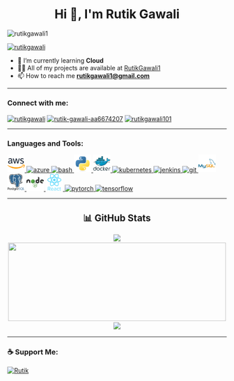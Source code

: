 <h1 align="center">Hi 👋, I'm Rutik Gawali</h1>
<p align="left"> 
  <img src="https://komarev.com/ghpvc/?username=rutikgawali1&label=Profile%20views&color=0e75b6&style=flat" alt="rutikgawali1" /> 
</p>

<p align="left"> 
  <a href="https://twitter.com/rutikgawali" target="blank">
    <img src="https://img.shields.io/twitter/follow/rutikgawali?logo=twitter&style=for-the-badge" alt="rutikgawali" />
  </a> 
</p>

- 🌱 I’m currently learning **Cloud**  
- 👨‍💻 All of my projects are available at [RutikGawali1](https://github.com/RutikGawali1)  
- 📫 How to reach me **rutikgawali1@gmail.com**  

---

<h3 align="left">Connect with me:</h3>
<p align="left">
<a href="https://twitter.com/rutikgawali" target="blank"><img align="center" src="https://raw.githubusercontent.com/rahuldkjain/github-profile-readme-generator/master/src/images/icons/Social/twitter.svg" alt="rutikgawali" height="30" width="40" /></a>
<a href="https://linkedin.com/in/rutik-gawali-aa6674207" target="blank"><img align="center" src="https://raw.githubusercontent.com/rahuldkjain/github-profile-readme-generator/master/src/images/icons/Social/linked-in-alt.svg" alt="rutik-gawali-aa6674207" height="30" width="40" /></a>
<a href="https://www.hackerrank.com/rutikgawali101" target="blank"><img align="center" src="https://raw.githubusercontent.com/rahuldkjain/github-profile-readme-generator/master/src/images/icons/Social/hackerrank.svg" alt="rutikgawali101" height="30" width="40" /></a>
</p>

---

<h3 align="left">Languages and Tools:</h3>
<p align="left">
  <a href="https://aws.amazon.com" target="_blank" rel="noreferrer"> <img src="https://raw.githubusercontent.com/devicons/devicon/master/icons/amazonwebservices/amazonwebservices-original-wordmark.svg" alt="aws" width="40" height="40"/> </a>
  <a href="https://azure.microsoft.com/en-in/" target="_blank" rel="noreferrer"> <img src="https://www.vectorlogo.zone/logos/microsoft_azure/microsoft_azure-icon.svg" alt="azure" width="40" height="40"/> </a>
  <a href="https://www.gnu.org/software/bash/" target="_blank" rel="noreferrer"> <img src="https://www.vectorlogo.zone/logos/gnu_bash/gnu_bash-icon.svg" alt="bash" width="40" height="40"/> </a>
  <a href="https://www.python.org" target="_blank" rel="noreferrer"> <img src="https://raw.githubusercontent.com/devicons/devicon/master/icons/python/python-original.svg" alt="python" width="40" height="40"/> </a>
  <a href="https://www.docker.com/" target="_blank" rel="noreferrer"> <img src="https://raw.githubusercontent.com/devicons/devicon/master/icons/docker/docker-original-wordmark.svg" alt="docker" width="40" height="40"/> </a>
  <a href="https://kubernetes.io" target="_blank" rel="noreferrer"> <img src="https://www.vectorlogo.zone/logos/kubernetes/kubernetes-icon.svg" alt="kubernetes" width="40" height="40"/> </a>
  <a href="https://www.jenkins.io" target="_blank" rel="noreferrer"> <img src="https://www.vectorlogo.zone/logos/jenkins/jenkins-icon.svg" alt="jenkins" width="40" height="40"/> </a>
  <a href="https://git-scm.com/" target="_blank" rel="noreferrer"> <img src="https://www.vectorlogo.zone/logos/git-scm/git-scm-icon.svg" alt="git" width="40" height="40"/> </a>
  <a href="https://www.mysql.com/" target="_blank" rel="noreferrer"> <img src="https://raw.githubusercontent.com/devicons/devicon/master/icons/mysql/mysql-original-wordmark.svg" alt="mysql" width="40" height="40"/> </a>
  <a href="https://www.postgresql.org" target="_blank" rel="noreferrer"> <img src="https://raw.githubusercontent.com/devicons/devicon/master/icons/postgresql/postgresql-original-wordmark.svg" alt="postgresql" width="40" height="40"/> </a>
  <a href="https://nodejs.org" target="_blank" rel="noreferrer"> <img src="https://raw.githubusercontent.com/devicons/devicon/master/icons/nodejs/nodejs-original-wordmark.svg" alt="nodejs" width="40" height="40"/> </a>
  <a href="https://reactjs.org/" target="_blank" rel="noreferrer"> <img src="https://raw.githubusercontent.com/devicons/devicon/master/icons/react/react-original-wordmark.svg" alt="react" width="40" height="40"/> </a>
  <a href="https://pytorch.org/" target="_blank" rel="noreferrer"> <img src="https://www.vectorlogo.zone/logos/pytorch/pytorch-icon.svg" alt="pytorch" width="40" height="40"/> </a>
  <a href="https://www.tensorflow.org" target="_blank" rel="noreferrer"> <img src="https://www.vectorlogo.zone/logos/tensorflow/tensorflow-icon.svg" alt="tensorflow" width="40" height="40"/> </a>
</p>

---

<h2 align="center">📊 GitHub Stats</h2>

<div align="center">

  <!-- GitHub Stats -->
  <a href="https://github.com/rutikgawali1">
    <img src="https://github-readme-stats.vercel.app/api?username=rutikgawali1&show_icons=true&theme=tokyonight&hide_border=true&count_private=true" height="180px"/>
  </a>

  <!-- Donut Chart of Languages -->
  <a href="https://github.com/rutikgawali1">
    <img src="https://github-readme-stats.vercel.app/api/top-langs/?username=rutikgawali1&layout=donut&theme=tokyonight&hide_border=true" height="180px" width="500px"/>
  </a>

  <!-- Streak Stats -->
  <a href="https://github.com/rutikgawali1">
    <img src="https://github-readme-streak-stats.herokuapp.com?user=rutikgawali1&theme=tokyonight&hide_border=true" height="180px"/>
  </a>

</div>

---

<h3 align="left">☕ Support Me:</h3>
<p><a href="https://www.buymeacoffee.com/Rutik"> <img align="center" src="https://cdn.buymeacoffee.com/buttons/v2/default-yellow.png" height="50" width="210" alt="Rutik" /></a></p>
